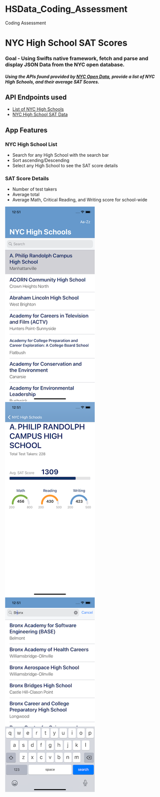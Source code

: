 # HSData_Coding_Assessment
Coding Assessment 

# NYC High School SAT Scores

### Goal - Using Swifts native framework, fetch and parse and display JSON Data from the NYC open database. 
##### Using the APIs found provided by [NYC Open Data](https://opendata.cityofnewyork.us), provide a list of NYC High Schools, and their average SAT Scores.

## API Endpoints used
+ [List of NYC High Schools](https://data.cityofnewyork.us/resource/s3k6-pzi2.json)
+ [NYC High School SAT Data](https://data.cityofnewyork.us/resource/f9bf-2cp4.json)

## App Features
### NYC High School List
+ Search for any High School with the search bar
+ Sort ascending/Descending
+ Select any High School to see the SAT score details
### SAT Score Details
+ Number of test takers
+ Average total
+ Average Math, Critical Reading, and Writing score for school-wide

![alt text](https://github.com/GregKeeley/HSData_Coding_Assessment/blob/main/HSData_Coding_Assessment/Media/HighSchoolListViewController.png "High School List View Controller")
![alt text](https://github.com/GregKeeley/HSData_Coding_Assessment/blob/main/HSData_Coding_Assessment/Media/SATScoreDetailViewController.png "SAT Score Detail View Controller")
![alt text](https://github.com/GregKeeley/HSData_Coding_Assessment/blob/main/HSData_Coding_Assessment/Media/SearchHighSchoolList.png "Searching High School List")
